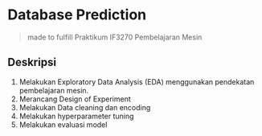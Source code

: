 # Database Prediction
> made to fulfill Praktikum IF3270 Pembelajaran Mesin

## Deskripsi
1. Melakukan Exploratory Data Analysis (EDA) menggunakan pendekatan pembelajaran mesin.
2. Merancang Design of Experiment
3. Melakukan Data cleaning dan encoding
4. Melakukan hyperparameter tuning
5. Melakukan evaluasi model